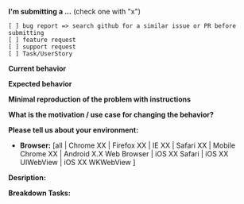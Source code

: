 <!-- inspired by angular issue template -->
<!--
The title should be filled by the following template,
otherwise it will not get attention:
“As a <user type>, I want to <task> so that
<goal>.”
For example:
“As a <customer>, I want to <create an account> so
that <I can make purchases>.”
-->

**I'm submitting a ...**  (check one with "x")
<!-- please tag the issue with relevant label -->

```
[ ] bug report => search github for a similar issue or PR before submitting
[ ] feature request
[ ] support request
[ ] Task/UserStory
```


**Current behavior** <!-- if bug -->
<!-- Describe how the bug manifests. -->

**Expected behavior** <!-- if bug -->
<!-- Describe what the behavior would be without the bug. -->

**Minimal reproduction of the problem with instructions** <!-- if bug -->


**What is the motivation / use case for changing the behavior?** <!-- if bug/feature -->
<!-- Describe the motivation or the concrete use case -->

**Please tell us about your environment:** <!-- if bug -->
<!-- Operating system, IDE, package manager, HTTP server, ... -->

* **Browser:** [all | Chrome XX | Firefox XX | IE XX | Safari XX | Mobile Chrome XX | Android X.X Web Browser | iOS XX Safari | iOS XX UIWebView | iOS XX WKWebView ]
<!-- All browsers where this could be reproduced -->
 
 
<!-- For Feature / Task / UserStory -->
**Desription:**
<!-- Describe as mutch as you can -->

**Breakdown Tasks:**
<!-- if userstory please link the relevant issue-->



